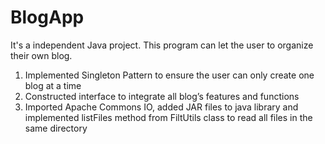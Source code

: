 # BlogApp
It's a independent Java project. This program can let the user to organize their own blog.

1. Implemented Singleton Pattern to ensure the user can only create one blog at a time
2. Constructed interface to integrate all blog’s features and functions
3. Imported Apache Commons IO, added JAR files to java library and implemented listFiles method from FiltUtils class to read all files in the same directory

